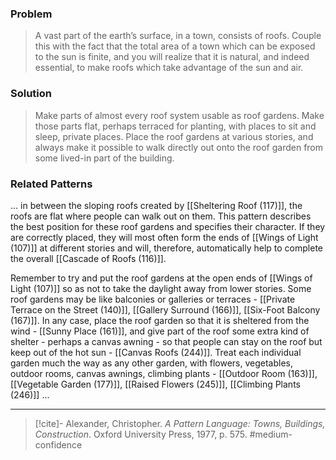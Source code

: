 ### Problem
>A vast part of the earth’s surface, in a town, consists of roofs. Couple this with the fact that the total area of a town which can be exposed to the sun is finite, and you will realize that it is natural, and indeed essential, to make roofs which take advantage of the sun and air.

### Solution
>Make parts of almost every roof system usable as roof gardens. Make those parts flat, perhaps terraced for planting, with places to sit and sleep, private places. Place the roof gardens at various stories, and always make it possible to walk directly out onto the roof garden from some lived-in part of the building.

### Related Patterns
... in between the sloping roofs created by [[Sheltering Roof (117)]], the roofs are flat where people can walk out on them. This pattern describes the best position for these roof gardens and specifies their character. If they are correctly placed, they will most often form the ends of [[Wings of Light (107)]] at different stories and will, therefore, automatically help to complete the overall [[Cascade of Roofs (116)]].

Remember to try and put the roof gardens at the open ends of [[Wings of Light (107)]] so as not to take the daylight away from lower stories. Some roof gardens may be like balconies or galleries or terraces - [[Private Terrace on the Street (140)]], [[Gallery Surround (166)]], [[Six-Foot Balcony (167)]]. In any case, place the roof garden so that it is sheltered from the wind - [[Sunny Place (161)]], and give part of the roof some extra kind of shelter - perhaps a canvas awning - so that people can stay on the roof but keep out of the hot sun - [[Canvas Roofs (244)]]. Treat each individual garden much the way as any other garden, with flowers, vegetables, outdoor rooms, canvas awnings, climbing plants - [[Outdoor Room (163)]], [[Vegetable Garden (177)]], [[Raised Flowers (245)]], [[Climbing Plants (246)]] ...

---
> [!cite]- Alexander, Christopher. _A Pattern Language: Towns, Buildings, Construction_. Oxford University Press, 1977, p. 575.
> #medium-confidence 